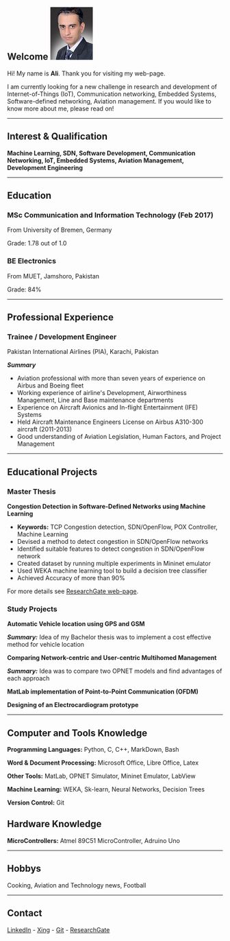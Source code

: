 ## Welcome                                           ![Ali](src/gitpic.jpg)

Hi! My name is **Ali**. Thank you for visiting my web-page.

I am currently looking for a new challenge in research and development of Internet-of-Things (IoT), Communication networking, Embedded Systems, Software-defined networking, Aviation management. If you would like to know more about me, please read on!


***

## Interest & Qualification

**Machine Learning, SDN, Software Development, Communication Networking, IoT, Embedded Systems, Aviation Management, Development Engineering**


***

## Education

### MSc Communication and Information Technology (Feb 2017)
From University of Bremen, Germany

Grade: 1.78 out of 1.0

### BE Electronics
From MUET, Jamshoro, Pakistan

Grade: 84%

***

## Professional Experience

### Trainee / Development Engineer
Pakistan International Airlines (PIA), Karachi, Pakistan

***Summary***
- Aviation professional with more than seven years of experience on Airbus and Boeing fleet
- Working experience of airline's Development, Airworthiness Management, Line and Base maintenance departments
- Experience on Aircraft Avionics and In-flight Entertainment (IFE) Systems 
- Held Aircraft Maintenance Engineers License on Airbus A310-300 aircraft (2011-2013)
- Good understanding of Aviation Legislation, Human Factors, and Project Management

***

## Educational Projects

### Master Thesis
**Congestion Detection in Software-Defined Networks using Machine Learning**
- **Keywords:** TCP Congestion detection, SDN/OpenFlow, POX Controller, Machine Learning
- Devised a method to detect congestion in SDN/OpenFlow networks
- Identified suitable features to detect congestion in SDN/OpenFlow network
- Created dataset by running multiple experiments in Mininet emulator
- Used WEKA machine learning tool to build a decision tree classifier
- Achieved Accuracy of more than 90%

For more details see [ResearchGate web-page](https://www.researchgate.net/publication/313851520_Congestion_Detection_in_Software_Defined_Networks_using_Machine_Learning_of_Ali_Murad_Talpur).


### Study Projects

**Automatic Vehicle location using GPS and GSM**

***Summary:***
Idea of my Bachelor thesis was to implement a cost effective method for vehicle location

**Comparing Network-centric and User-centric Multihomed Management**

***Summary:***
Idea was to compare two OPNET models and find advantages of each approach

**MatLab implementation of Point-to-Point Communication (OFDM)**

**Designing of an Electrocardiogram prototype**

***

## Computer and Tools Knowledge

**Programming Languages:** Python, C, C++, MarkDown, Bash

**Word & Document Processing:** Microsoft Office, Libre Office, Latex

**Other Tools:** MatLab, OPNET Simulator, Mininet Emulator, LabView

**Machine Learning:** WEKA, Sk-learn, Neural Networks, Decision Trees

**Version Control:** Git

## Hardware Knowledge

**MicroControllers:** Atmel 89C51 MicroController, Adruino Uno

***


## Hobbys
 
 Cooking, Aviation and Technology news, Football

***

## Contact

[LinkedIn](https://www.linkedin.com/in/alitalpur99/) - 
[Xing](https://www.xing.com/profile/AliMurad_Talpur?sc_o=mxb_p) -
[Git](https://www.github.com/alitalpur99) - 
[ResearchGate](https://www.researchgate.net/profile/Ali_Talpur)
